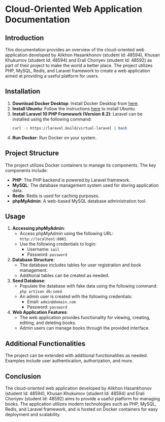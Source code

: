# Cloud-Oriented Web Application Documentation

## Introduction
This documentation provides an overview of the cloud-oriented web application developed by Alikhon Hasankhonov (student Id: 48594), Khusan Khukumov (student Id: 48594) and Erali Choriyev (student Id: 48592) as part of their project to make the world a better place. The project utilizes PHP, MySQL, Redis, and Laravel framework to create a web application aimed at providing a useful platform for users.

## Installation
1. **Download Docker Desktop**: Install Docker Desktop from [here](https://www.docker.com/products/docker-desktop/).
2. **Install Ubuntu**: Follow the instructions [here](https://ubuntu.com/tutorials/install-ubuntu-desktop#7-ready-to-install) to install Ubuntu.
3. **Install Laravel 10 PHP Framework (Version 8.2)**: Laravel can be installed using the following command:
    ```bash
    curl -s https://laravel.build/virtual-laravel | bash
    ```
4. **Run Docker**: Run Docker on your system.

## Project Structure
The project utilizes Docker containers to manage its components. The key components include:
- **PHP**: The PHP backend is powered by Laravel framework.
- **MySQL**: The database management system used for storing application data.
- **Redis**: Redis is used for caching purposes.
- **phpMyAdmin**: A web-based MySQL database administration tool.

## Usage
1. **Accessing phpMyAdmin**:
   - Access phpMyAdmin using the following URL: `http://localhost:8001`.
   - Use the following credentials to login:
     - Username: `sail`
     - Password: `password`
2. **Database Structure**:
   - The database includes tables for user registration and book management.
   - Additional tables can be created as needed.
3. **Seed Database**:
   - Populate the database with fake data using the following command: `php artisan db:seed`.
   - An admin user is created with the following credentials:
     - Email: `admin@domain.com`
     - Password: `password`
4. **Web Application Features**:
   - The web application provides functionality for viewing, creating, editing, and deleting books.
   - Admin users can manage books through the provided interface.

## Additional Functionalities
The project can be extended with additional functionalities as needed. Examples include user authentication, authorization, and more.

## Conclusion
The cloud-oriented web application developed by Alikhon Hasankhonov (student Id: 48594), Khusan Khukumov (student Id: 48594) and Erali Choriyev (student Id: 48592) aims to provide a useful platform for managing books. The application utilizes modern technologies such as PHP, MySQL, Redis, and Laravel framework, and is hosted on Docker containers for easy deployment and scalability.



